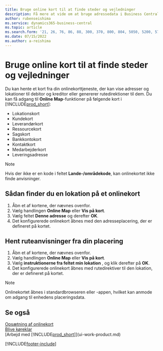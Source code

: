 ```yaml
---
title: Bruge online kort til at finde steder og vejledninger
description: Få mere at vide om at bruge adressedata i Business Central til at få et onlinekort med ruteanvisninger.
author: rubenseishima
ms.service: dynamics365-business-central
ms.topic: article
ms.search.form: '21, 26, 76, 86, 88, 300, 370, 800, 804, 5050, 5200, 5703'
ms.date: 07/15/2022
ms.author: a-reishima
---
```

# <a name="use-online-maps-to-find-locations-and-directions"></a><a name="use-online-maps-to-find-locations-and-directions"></a>Bruge online kort til at finde steder og vejledninger

Du kan hente et kort fra din onlinekorttjeneste, der kan vise adresser og lokationer til debitor og kreditor eller genererer rutedirektioner til dem. Du kan få adgang til **Online Map**-funktioner på følgende kort i [!INCLUDE[prod_short](includes/prod_short.md)]:

* Lokationskort
* Kundekort
* Leverandørkort
* Ressourcekort
* Sagskort
* Bankkontokort
* Kontaktkort
* Medarbejderkort
* Leveringsadresse

> [!NOTE]
> Hvis der ikke er en kode i feltet **Lande-/områdekode**, kan onlinekortet ikke finde anvisninger.

## <a name="find-a-location-in-an-online-map"></a><a name="find-a-location-in-an-online-map"></a>Sådan finder du en lokation på et onlinekort

1. Åbn et af kortene, der nævnes ovenfor.
2. Vælg handlingen **Online Map** eller **Vis på kort**.
3. Vælg feltet **Denne adresse** og derefter **OK**.
4. Det konfigurerede onlinekort åbnes med den adresseplacering, der er defineret på kortet.

## <a name="get-route-directions-from-your-location"></a><a name="get-route-directions-from-your-location"></a>Hent ruteanvisninger fra din placering

1. Åbn et af kortene, der nævnes ovenfor.
2. Vælg handlingen **Online Map** eller **Vis på kort**.
3. Vælg **instruktionerne fra feltet min lokation** , og klik derefter på **OK**.
4. Det konfigurerede onlinekort åbnes med rutedirektiver til den lokation, der er defineret på kortet.

> [!NOTE]
> Onlinekortet åbnes i standardbrowseren eller -appen, hvilket kan anmode om adgang til enhedens placeringsdata.

## <a name="see-also"></a><a name="see-also"></a>Se også

[Opsætning af onlinekort](across-online-maps-setup.md)  
[Blive køreklar](ui-get-ready-business.md)  
[Arbejd med [!INCLUDE[prod_short](includes/prod_short.md)]](ui-work-product.md)  

[!INCLUDE[footer-include](includes/footer-banner.md)]
